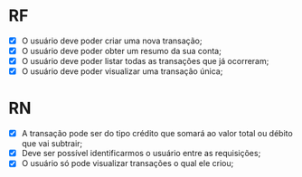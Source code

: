 # RF

- [x] O usuário deve poder criar uma nova transação;
- [x] O usuário deve poder obter um resumo da sua conta;
- [x] O usuário deve poder listar todas as transações que já ocorreram;
- [x] O usuário deve poder visualizar uma transação única;

# RN

- [x] A transação pode ser do tipo crédito que somará ao valor total ou débito que vai subtrair;
- [x] Deve ser possível identificarmos o usuário entre as requisições;
- [x] O usuário só pode visualizar transações o qual ele criou;
